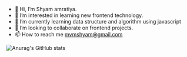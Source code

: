 - 👋 Hi, I’m Shyam amratiya.
- 👀 I’m interested in learning new frontend technology.
- 🌱 I’m currently learning data structure and algorithm using javascript
- 💞️ I’m looking to collaborate on frontend projects.
- 📫 How to reach me
mvmshyam@gmail.com

<!---
shyamamtiya/shyamamtiya is a ✨ special ✨ repository because its `README.md` (this file) appears on your GitHub profile.
You can click the Preview link to take a look at your changes.
--->
![Anurag's GitHub stats](https://github-readme-stats.vercel.app/api?username=shyamamtiya&show_icons=true&theme=radical)
